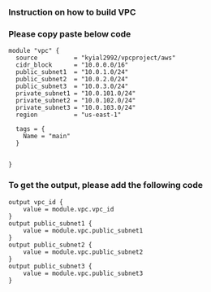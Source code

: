 ### Instruction on how to build VPC

### Please copy paste below code
```
module "vpc" {
  source          = "kyial2992/vpcproject/aws"
  cidr_block      = "10.0.0.0/16"
  public_subnet1  = "10.0.1.0/24"
  public_subnet2  = "10.0.2.0/24"
  public_subnet3  = "10.0.3.0/24"
  private_subnet1 = "10.0.101.0/24"
  private_subnet2 = "10.0.102.0/24"
  private_subnet3 = "10.0.103.0/24"
  region          = "us-east-1"

  tags = {
    Name = "main"
  }


}
```
### To get the output, please add the following code
```
output vpc_id {
    value = module.vpc.vpc_id
}
output public_subnet1 {
    value = module.vpc.public_subnet1
}
output public_subnet2 {
    value = module.vpc.public_subnet2
}
output public_subnet3 {
    value = module.vpc.public_subnet3
}
```